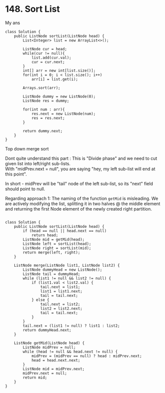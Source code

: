 # 148. Sort List

My ans

```
class Solution {
    public ListNode sortList(ListNode head) {
        List<Integer> list = new ArrayList<>();
        
        ListNode cur = head;
        while(cur != null){
            list.add(cur.val);
            cur = cur.next;
        }
        int[] arr = new int[list.size()];
        for(int i = 0; i < list.size(); i++)
            arr[i] = list.get(i);
        
        Arrays.sort(arr);
        
        ListNode dummy = new ListNode(0);
        ListNode res = dummy;
        
        for(int num : arr){
            res.next = new ListNode(num);
            res = res.next;
        }
        
        return dummy.next;
    }
}
```

Top down merge sort

Dont quite understand this part : This is "Divide phase" and we need to cut given list into left/right sub-lists.\
With "midPrev.next = null", you are saying "hey, my left sub-list will end at this point".

In short - midPrev will be "tail" node of the left sub-list, so its "next" field should point to null.



Regarding approach 1: The naming of the function `getMid` is misleading. We are actively modifying the list, splitting it in two halves @ the middle element and returning the first Node element of the newly created right partition.

```

class Solution {
    public ListNode sortList(ListNode head) {
        if (head == null || head.next == null)
            return head;
        ListNode mid = getMid(head);
        ListNode left = sortList(head);
        ListNode right = sortList(mid);
        return merge(left, right);
    }

    ListNode merge(ListNode list1, ListNode list2) {
        ListNode dummyHead = new ListNode();
        ListNode tail = dummyHead;
        while (list1 != null && list2 != null) {
            if (list1.val < list2.val) {
                tail.next = list1;
                list1 = list1.next;
                tail = tail.next;
            } else {
                tail.next = list2;
                list2 = list2.next;
                tail = tail.next;
            }
        }
        tail.next = (list1 != null) ? list1 : list2;
        return dummyHead.next;
    }

    ListNode getMid(ListNode head) {
        ListNode midPrev = null;
        while (head != null && head.next != null) {
            midPrev = (midPrev == null) ? head : midPrev.next;
            head = head.next.next;
        }
        ListNode mid = midPrev.next;
        midPrev.next = null;
        return mid;
    }
}

```
